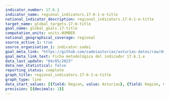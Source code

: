 ```yaml
---
indicator_number: 17.6.1
indicator_name: regional_indicators.17-6-1-e-title
national_indicator_description: regional_indicators.17-6-1-e-title
target_name: global_targets.17-6-title
goal_name: global_goals.17-title
computation_units: units.NUMBER
national_geographical_coverage: regional
source_active_1: true
source_organisation_1: indicator.sadei
goal_meta_link: "https://github.com/sadeiasturias/asturias-datos/raw/develop/descargas/metodologia/17.6.1.e.pdf"
goal_meta_link_text: Ficha metodológica del indicador 17.6.1.e
data_last_update: "04/05/2023"
data_non_statistical: false
reporting_status: complete
graph_title: regional_indicators.17-6-1-e-title
graph_type: line
data_start_values: [{field: Region, value: Asturias}, {field: Region, value: España}]
precision: [{decimals: 1}]
---
```

